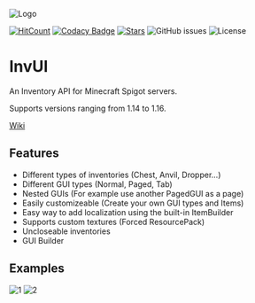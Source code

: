 ![Logo](https://i.imgur.com/bFqCsuj.png)

[![HitCount](http://hits.dwyl.com/NichtStudioCode/InvUI.svg)](http://hits.dwyl.com/NichtStudioCode/InvUI)
[![Codacy Badge](https://app.codacy.com/project/badge/Grade/446b3c9356744523b409a6a6d281e772)](https://www.codacy.com/gh/NichtStudioCode/InvUI/dashboard?utm_source=github.com&amp;utm_medium=referral&amp;utm_content=NichtStudioCode/InvUI&amp;utm_campaign=Badge_Grade)
[![Stars](https://img.shields.io/github/stars/NichtStudioCode/InvUI?color=ffa200)](https://github.com/NichtStudioCode/InvUI/stargazers)
![GitHub issues](https://img.shields.io/github/issues/NichtStudioCode/InvUI)
![License](https://img.shields.io/github/license/NichtStudioCode/InvUI)

# InvUI
An Inventory API for Minecraft Spigot servers.

Supports versions ranging from 1.14 to 1.16.

[Wiki](https://github.com/NichtStudioCode/InvUI/wiki)

## Features
* Different types of inventories (Chest, Anvil, Dropper...)
* Different GUI types (Normal, Paged, Tab)
* Nested GUIs (For example use another PagedGUI as a page)
* Easily customizeable (Create your own GUI types and Items)
* Easy way to add localization using the built-in ItemBuilder
* Supports custom textures (Forced ResourcePack)
* Uncloseable inventories
* GUI Builder

## Examples
![1](https://i.imgur.com/uaqjHSS.gif) 
![2](https://i.imgur.com/rvE7VK5.gif)
